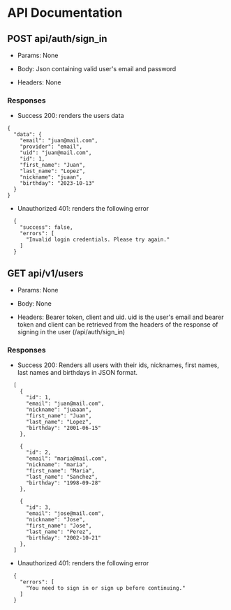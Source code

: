 # API Documentation

## POST api/auth/sign_in

- Params: None

- Body: Json containing valid user's email and password

- Headers: None

### Responses

- Success 200: renders the users data

```
{
  "data": {
    "email": "juan@mail.com",
    "provider": "email",
    "uid": "juan@mail.com",
    "id": 1,
    "first_name": "Juan",
    "last_name": "Lopez",
    "nickname": "juaan",
    "birthday": "2023-10-13"
  }
}
```

- Unauthorized 401: renders the following error

```
  {
    "success": false,
    "errors": [
      "Invalid login credentials. Please try again."
    ]
  }
```

## GET api/v1/users

- Params: None

- Body: None

- Headers: Bearer token, client and uid. uid is the user's email and bearer token and client can be retrieved from the headers of the response of signing in the user (/api/auth/sign_in)

### Responses

- Success 200: Renders all users with their ids, nicknames, first names, last names and birthdays in JSON format.

```
  [
    {
      "id": 1,
      "email": "juan@mail.com",
      "nickname": "juaaan",
      "first_name": "Juan",
      "last_name": "Lopez",
      "birthday": "2001-06-15"
    },

    {
      "id": 2,
      "email": "maria@mail.com",
      "nickname": "maria",
      "first_name": "Maria",
      "last_name": "Sanchez",
      "birthday": "1998-09-28"
    },

    {
      "id": 3,
      "email": "jose@mail.com",
      "nickname": "Jose",
      "first_name": "Jose",
      "last_name": "Perez",
      "birthday": "2002-10-21"
    },
  ]
```

- Unauthorized 401: renders the following error

```
  {
    "errors": [
      "You need to sign in or sign up before continuing."
    ]
  }
```
